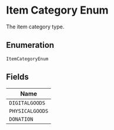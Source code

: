 
# Item Category Enum

The item category type.

## Enumeration

`ItemCategoryEnum`

## Fields

| Name |
|  --- |
| `DIGITALGOODS` |
| `PHYSICALGOODS` |
| `DONATION` |

